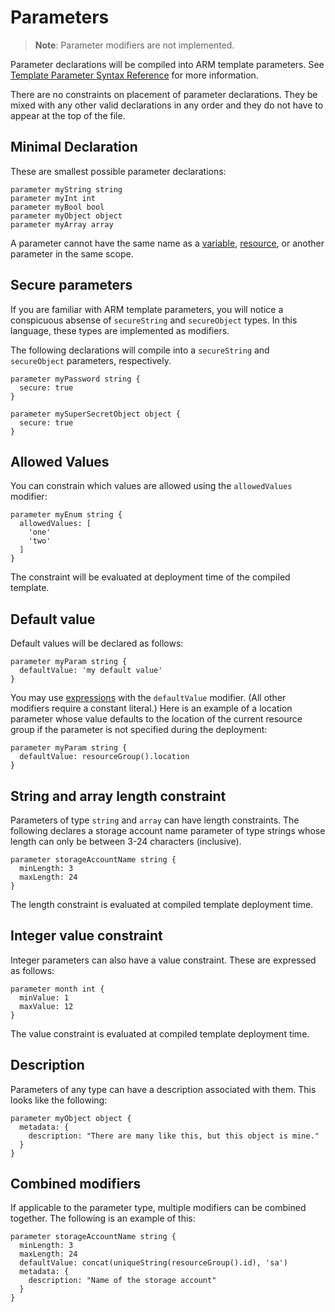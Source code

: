 # Parameters
> **Note**: Parameter modifiers are not implemented.

Parameter declarations will be compiled into ARM template parameters. See [Template Parameter Syntax Reference](https://docs.microsoft.com/en-us/azure/azure-resource-manager/templates/template-syntax#parameters) for more information.

There are no constraints on placement of parameter declarations. They be mixed with any other valid declarations in any order and they do not have to appear at the top of the file.

## Minimal Declaration
These are smallest possible parameter declarations:
```
parameter myString string
parameter myInt int
parameter myBool bool
parameter myObject object
parameter myArray array
```

A parameter cannot have the same name as a [variable](./variables.md), [resource](./resources.md), or another parameter in the same scope.

## Secure parameters
If you are familiar with ARM template parameters, you will notice a conspicuous absense of `secureString` and `secureObject` types. In this language, these types are implemented as modifiers.

The following declarations will compile into a `secureString` and `secureObject` parameters, respectively.
```
parameter myPassword string { 
  secure: true
}

parameter mySuperSecretObject object { 
  secure: true
}
```
## Allowed Values
You can constrain which values are allowed using the `allowedValues` modifier:
```
parameter myEnum string {
  allowedValues: [
    'one'
    'two'
  ]
}
```

The constraint will be evaluated at deployment time of the compiled template.

## Default value
Default values will be declared as follows:

```
parameter myParam string {
  defaultValue: 'my default value'
}
```

You may use [expressions](./expressions.md) with the `defaultValue` modifier. (All other modifiers require a constant literal.) Here is an example of a location parameter whose value defaults to the location of the current resource group if the parameter is not specified during the deployment:
```
parameter myParam string {
  defaultValue: resourceGroup().location
}
```

## String and array length constraint
Parameters of type `string` and `array` can have length constraints. The following declares a storage account name parameter of type strings whose length can only be between 3-24 characters (inclusive).
```
parameter storageAccountName string {
  minLength: 3
  maxLength: 24
}
```

The length constraint is evaluated at compiled template deployment time.

## Integer value constraint
Integer parameters can also have a value constraint. These are expressed as follows:
```
parameter month int {
  minValue: 1
  maxValue: 12
}
```

The value constraint is evaluated at compiled template deployment time.

## Description
Parameters of any type can have a description associated with them. This looks like the following:
```
parameter myObject object {
  metadata: {
    description: "There are many like this, but this object is mine."
  }
}
```

## Combined modifiers
If applicable to the parameter type, multiple modifiers can be combined together. The following is an example of this:
```
parameter storageAccountName string {
  minLength: 3
  maxLength: 24
  defaultValue: concat(uniqueString(resourceGroup().id), 'sa')
  metadata: {
    description: "Name of the storage account"
  }
}
```